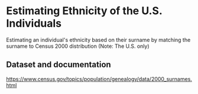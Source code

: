 # Estimating Ethnicity of the U.S. Individuals
Estimating an individual's ethnicity based on their surname by matching the surname to Census 2000 distribution (Note: The U.S. only)

## Dataset and documentation
https://www.census.gov/topics/population/genealogy/data/2000_surnames.html

